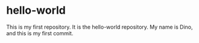 # hello-world
This is my first repository. It is the hello-world repository.
My name is Dino, and this is my first commit.

